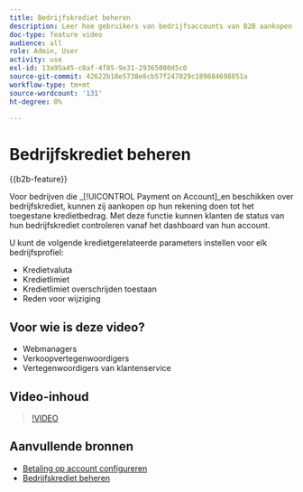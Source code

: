 ```yaml
---
title: Bedrijfskrediet beheren
description: Leer hoe gebruikers van bedrijfsaccounts van B2B aankopen kunnen doen op hun account tot de toegestane kredietlimiet.
doc-type: feature video
audience: all
role: Admin, User
activity: use
exl-id: 13a95a45-c8af-4f85-9e31-29365080d5c0
source-git-commit: 42622b18e5738e8cb57f247029c189884698851a
workflow-type: tm+mt
source-wordcount: '131'
ht-degree: 0%

---
```


# Bedrijfskrediet beheren

{{b2b-feature}}

Voor bedrijven die _[!UICONTROL Payment on Account]_en beschikken over bedrijfskrediet, kunnen zij aankopen op hun rekening doen tot het toegestane kredietbedrag. Met deze functie kunnen klanten de status van hun bedrijfskrediet controleren vanaf het dashboard van hun account.

U kunt de volgende kredietgerelateerde parameters instellen voor elk bedrijfsprofiel:

- Kredietvaluta
- Kredietlimiet
- Kredietlimiet overschrijden toestaan
- Reden voor wijziging

## Voor wie is deze video?

- Webmanagers
- Verkoopvertegenwoordigers
- Vertegenwoordigers van klantenservice

## Video-inhoud

>[!VIDEO](https://video.tv.adobe.com/v/344445?quality=12&learn=on)

## Aanvullende bronnen

- [Betaling op account configureren](https://experienceleague.adobe.com/docs/commerce-admin/b2b/enable-basic-features.html#configure-payment-on-account)
- [Bedrijfskrediet beheren](https://experienceleague.adobe.com/docs/commerce-admin/b2b/companies/credit-company.html)
